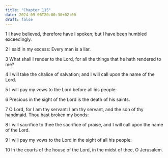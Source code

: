 ```yaml
---
title: "Chapter 115"
date: 2024-09-06T20:00:30+02:00
draft: false
---
```



1 I have believed, therefore have I spoken; but I have been humbled exceedingly.

2 I said in my excess: Every man is a liar.

3 What shall I render to the Lord, for all the things that he hath rendered to me?

4 I will take the chalice of salvation; and I will call upon the name of the Lord.

5 I will pay my vows to the Lord before all his people:

6 Precious in the sight of the Lord is the death of his saints.

7 O Lord, for I am thy servant: I am thy servant, and the son of thy handmaid. Thou hast broken my bonds:

8 I will sacrifice to thee the sacrifice of praise, and I will call upon the name of the Lord.

9 I will pay my vows to the Lord in the sight of all his people:

10 In the courts of the house of the Lord, in the midst of thee, O Jerusalem.

